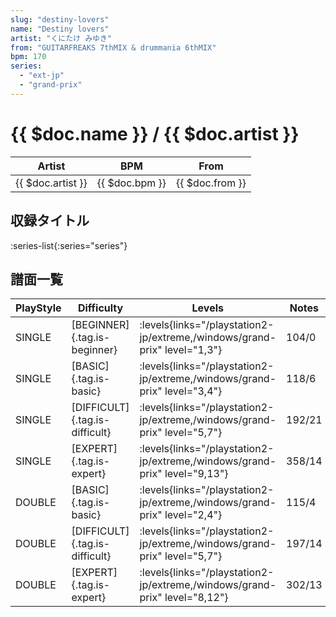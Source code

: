 ```yaml
---
slug: "destiny-lovers"
name: "Destiny lovers"
artist: "くにたけ みゆき"
from: "GUITARFREAKS 7thMIX & drummania 6thMIX"
bpm: 170
series:
  - "ext-jp"
  - "grand-prix"
---
```


# {{ $doc.name }} / {{ $doc.artist }}

|Artist|BPM|From|
|------|---|----|
|{{ $doc.artist }}|{{ $doc.bpm }}|{{ $doc.from }}|

## 収録タイトル

:series-list{:series="series"}

## 譜面一覧

|PlayStyle|Difficulty|Levels|Notes|Movie|
|---------|----------|------|-----|-----|
|SINGLE|[BEGINNER]{.tag.is-beginner}| :levels{links="/playstation2-jp/extreme,/windows/grand-prix" level="1,3"}|104/0||
|SINGLE|[BASIC]{.tag.is-basic}| :levels{links="/playstation2-jp/extreme,/windows/grand-prix" level="3,4"}|118/6||
|SINGLE|[DIFFICULT]{.tag.is-difficult}| :levels{links="/playstation2-jp/extreme,/windows/grand-prix" level="5,7"}|192/21||
|SINGLE|[EXPERT]{.tag.is-expert}| :levels{links="/playstation2-jp/extreme,/windows/grand-prix" level="9,13"}|358/14||
|DOUBLE|[BASIC]{.tag.is-basic}| :levels{links="/playstation2-jp/extreme,/windows/grand-prix" level="2,4"}|115/4||
|DOUBLE|[DIFFICULT]{.tag.is-difficult}| :levels{links="/playstation2-jp/extreme,/windows/grand-prix" level="5,7"}|197/14||
|DOUBLE|[EXPERT]{.tag.is-expert}| :levels{links="/playstation2-jp/extreme,/windows/grand-prix" level="8,12"}|302/13||
